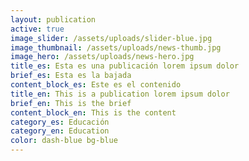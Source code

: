 ```yaml
---
layout: publication
active: true
image_slider: /assets/uploads/slider-blue.jpg
image_thumbnail: /assets/uploads/news-thumb.jpg
image_hero: /assets/uploads/news-hero.jpg
title_es: Esta es una publicación lorem ipsum dolor
brief_es: Esta es la bajada
content_block_es: Este es el contenido
title_en: This is a publication lorem ipsum dolor
brief_en: This is the brief
content_block_en: This is the content
category_es: Educación
category_en: Education
color: dash-blue bg-blue
---
```

